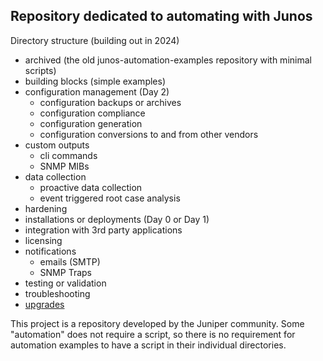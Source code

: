 ## Repository dedicated to automating with Junos

Directory structure (building out in 2024)
- archived (the old junos-automation-examples repository with minimal scripts)
- building blocks (simple examples)
- configuration management (Day 2)
    - configuration backups or archives
    - configuration compliance
    - configuration generation
    - configuration conversions to and from other vendors
- custom outputs
    - cli commands
    - SNMP MIBs
- data collection
    - proactive data collection
    - event triggered root case analysis
- hardening
- installations or deployments (Day 0 or Day 1)
- integration with 3rd party applications
- licensing
- notifications
    - emails (SMTP)
    - SNMP Traps
- testing or validation
- troubleshooting
- [upgrades](https://github.com/JNPRAutomate/junos-software-upgrades)

This project is a repository developed by the Juniper community. Some "automation" does not require a script, so there is no requirement for automation examples to have a script in their individual directories. 
